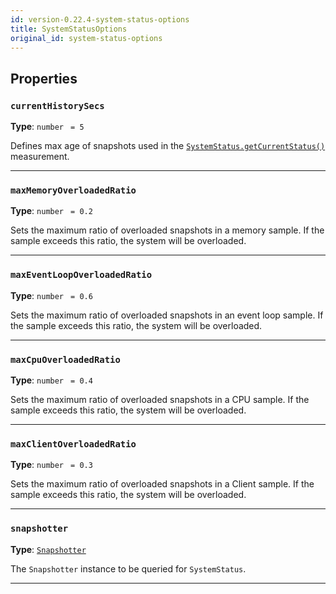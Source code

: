 ```yaml
---
id: version-0.22.4-system-status-options
title: SystemStatusOptions
original_id: system-status-options
---
```


<a name="systemstatusoptions"></a>

## Properties

### `currentHistorySecs`

**Type**: `number` <code> = 5</code>

Defines max age of snapshots used in the [`SystemStatus.getCurrentStatus()`](../api/system-status#getcurrentstatus) measurement.

---

### `maxMemoryOverloadedRatio`

**Type**: `number` <code> = 0.2</code>

Sets the maximum ratio of overloaded snapshots in a memory sample. If the sample exceeds this ratio, the system will be overloaded.

---

### `maxEventLoopOverloadedRatio`

**Type**: `number` <code> = 0.6</code>

Sets the maximum ratio of overloaded snapshots in an event loop sample. If the sample exceeds this ratio, the system will be overloaded.

---

### `maxCpuOverloadedRatio`

**Type**: `number` <code> = 0.4</code>

Sets the maximum ratio of overloaded snapshots in a CPU sample. If the sample exceeds this ratio, the system will be overloaded.

---

### `maxClientOverloadedRatio`

**Type**: `number` <code> = 0.3</code>

Sets the maximum ratio of overloaded snapshots in a Client sample. If the sample exceeds this ratio, the system will be overloaded.

---

### `snapshotter`

**Type**: [`Snapshotter`](../api/snapshotter)

The `Snapshotter` instance to be queried for `SystemStatus`.

---
